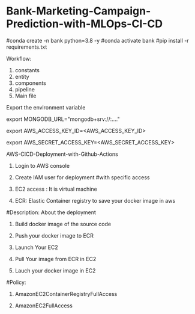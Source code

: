 # Bank-Marketing-Campaign-Prediction-with-MLOps-CI-CD

#conda create -n bank python=3.8 -y
#conda activate bank
#pip install -r requirements.txt

Workflow:

1. constants
2. entity
3. components
4. pipeline
5. Main file

Export the environment variable


export MONGODB_URL="mongodb+srv://<username>:<password>...."

export AWS_ACCESS_KEY_ID=<AWS_ACCESS_KEY_ID>

export AWS_SECRET_ACCESS_KEY=<AWS_SECRET_ACCESS_KEY>


AWS-CICD-Deployment-with-Github-Actions
1. Login to AWS console
2. Create IAM user for deployment
#with specific access

1. EC2 access : It is virtual machine

2. ECR: Elastic Container registry to save your docker image in aws


#Description: About the deployment

1. Build docker image of the source code

2. Push your docker image to ECR

3. Launch Your EC2 

4. Pull Your image from ECR in EC2

5. Lauch your docker image in EC2

#Policy:

1. AmazonEC2ContainerRegistryFullAccess

2. AmazonEC2FullAccess


